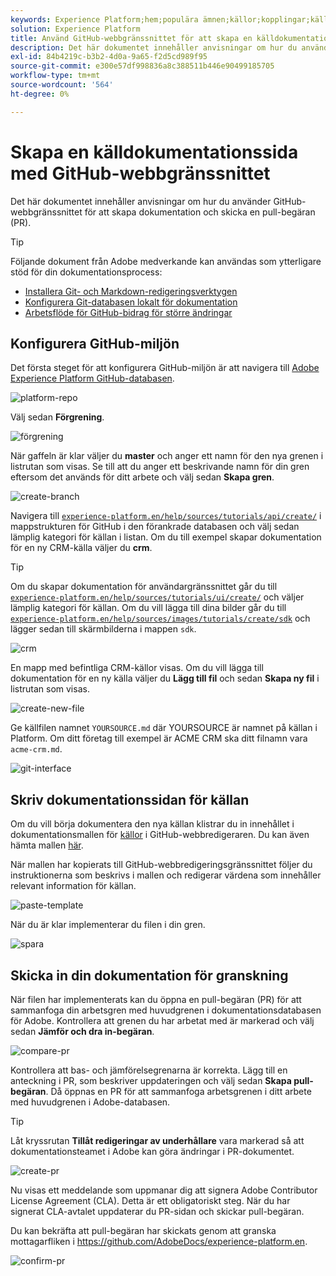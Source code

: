 ```yaml
---
keywords: Experience Platform;hem;populära ämnen;källor;kopplingar;källkopplingar;källor sdk;sdk;SDK
solution: Experience Platform
title: Använd GitHub-webbgränssnittet för att skapa en källdokumentationssida
description: Det här dokumentet innehåller anvisningar om hur du använder GitHub-webbgränssnittet för att skapa dokumentation och skicka en pull-begäran (PR).
exl-id: 84b4219c-b3b2-4d0a-9a65-f2d5cd989f95
source-git-commit: e300e57df998836a8c388511b446e90499185705
workflow-type: tm+mt
source-wordcount: '564'
ht-degree: 0%

---
```


# Skapa en källdokumentationssida med GitHub-webbgränssnittet

Det här dokumentet innehåller anvisningar om hur du använder GitHub-webbgränssnittet för att skapa dokumentation och skicka en pull-begäran (PR).

>[!TIP]
>
>Följande dokument från Adobe medverkande kan användas som ytterligare stöd för din dokumentationsprocess: <ul><li>[Installera Git- och Markdown-redigeringsverktygen](https://experienceleague.adobe.com/docs/contributor/contributor-guide/setup/install-tools.html)</li><li>[Konfigurera Git-databasen lokalt för dokumentation](https://experienceleague.adobe.com/docs/contributor/contributor-guide/setup/local-repo.html)</li><li>[Arbetsflöde för GitHub-bidrag för större ändringar](https://experienceleague.adobe.com/docs/contributor/contributor-guide/setup/full-workflow.html)</li></ul>

## Konfigurera GitHub-miljön

Det första steget för att konfigurera GitHub-miljön är att navigera till [Adobe Experience Platform GitHub-databasen](https://github.com/AdobeDocs/experience-platform.en).

![platform-repo](../assets/platform-repo.png)

Välj sedan **Förgrening**.

![förgrening](../assets/fork.png)

När gaffeln är klar väljer du **master** och anger ett namn för den nya grenen i listrutan som visas. Se till att du anger ett beskrivande namn för din gren eftersom det används för ditt arbete och välj sedan **Skapa gren**.

![create-branch](../assets/create-branch.png)

Navigera till [`experience-platform.en/help/sources/tutorials/api/create/`](https://github.com/AdobeDocs/experience-platform.en/tree/main/help/sources/tutorials/api/create) i mappstrukturen för GitHub i den förankrade databasen och välj sedan lämplig kategori för källan i listan. Om du till exempel skapar dokumentation för en ny CRM-källa väljer du **crm**.

>[!TIP]
>
>Om du skapar dokumentation för användargränssnittet går du till [`experience-platform.en/help/sources/tutorials/ui/create/`](https://github.com/AdobeDocs/experience-platform.en/tree/main/help/sources/tutorials/ui/create) och väljer lämplig kategori för källan. Om du vill lägga till dina bilder går du till [`experience-platform.en/help/sources/images/tutorials/create/sdk`](https://github.com/AdobeDocs/experience-platform.en/tree/main/help/sources/images/tutorials/create) och lägger sedan till skärmbilderna i mappen `sdk`.

![crm](../assets/crm.png)

En mapp med befintliga CRM-källor visas. Om du vill lägga till dokumentation för en ny källa väljer du **Lägg till fil** och sedan **Skapa ny fil** i listrutan som visas.

![create-new-file](../assets/create-new-file.png)

Ge källfilen namnet `YOURSOURCE.md` där YOURSOURCE är namnet på källan i Platform. Om ditt företag till exempel är ACME CRM ska ditt filnamn vara `acme-crm.md`.

![git-interface](../assets/git-interface.png)

## Skriv dokumentationssidan för källan

Om du vill börja dokumentera den nya källan klistrar du in innehållet i dokumentationsmallen för [källor](./template.md) i GitHub-webbredigeraren. Du kan även hämta mallen [här](../assets/api-template.zip).

När mallen har kopierats till GitHub-webbredigeringsgränssnittet följer du instruktionerna som beskrivs i mallen och redigerar värdena som innehåller relevant information för källan.

![paste-template](../assets/paste-template.png)

När du är klar implementerar du filen i din gren.

![spara](../assets/commit.png)

## Skicka in din dokumentation för granskning

När filen har implementerats kan du öppna en pull-begäran (PR) för att sammanfoga din arbetsgren med huvudgrenen i dokumentationsdatabasen för Adobe. Kontrollera att grenen du har arbetat med är markerad och välj sedan **Jämför och dra in-begäran**.

![compare-pr](../assets/compare-pr.png)

Kontrollera att bas- och jämförelsegrenarna är korrekta. Lägg till en anteckning i PR, som beskriver uppdateringen och välj sedan **Skapa pull-begäran**. Då öppnas en PR för att sammanfoga arbetsgrenen i ditt arbete med huvudgrenen i Adobe-databasen.

>[!TIP]
>
>Låt kryssrutan **Tillåt redigeringar av underhållare** vara markerad så att dokumentationsteamet i Adobe kan göra ändringar i PR-dokumentet.

![create-pr](../assets/create-pr.png)

Nu visas ett meddelande som uppmanar dig att signera Adobe Contributor License Agreement (CLA). Detta är ett obligatoriskt steg. När du har signerat CLA-avtalet uppdaterar du PR-sidan och skickar pull-begäran.

Du kan bekräfta att pull-begäran har skickats genom att granska mottagarfliken i https://github.com/AdobeDocs/experience-platform.en.

![confirm-pr](../assets/confirm-pr.png)
